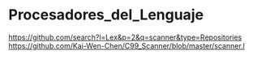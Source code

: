 # Procesadores_del_Lenguaje

https://github.com/search?l=Lex&p=2&q=scanner&type=Repositories
https://github.com/Kai-Wen-Chen/C99_Scanner/blob/master/scanner.l
